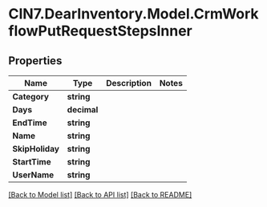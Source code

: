 # CIN7.DearInventory.Model.CrmWorkflowPutRequestStepsInner

## Properties

| Name            | Type        | Description | Notes |
| --------------- | ----------- | ----------- | ----- |
| **Category**    | **string**  |             |
| **Days**        | **decimal** |             |
| **EndTime**     | **string**  |             |
| **Name**        | **string**  |             |
| **SkipHoliday** | **string**  |             |
| **StartTime**   | **string**  |             |
| **UserName**    | **string**  |             |

[[Back to Model list]](../README.md#documentation-for-models) [[Back to API list]](../README.md#documentation-for-api-endpoints) [[Back to README]](../README.md)
